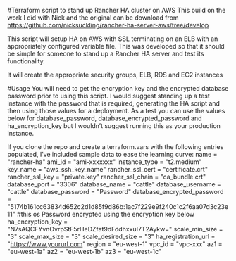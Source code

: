 #Terraform script to stand up Rancher HA cluster on AWS
This build on the work I did with Nick and the original can be download from https://github.com/nicksuckling/rancher-ha-server-aws/tree/develop

This script will setup HA on AWS with SSL terminating on an ELB with an appropriately configured variable file.
This was developed so that it should be simple for someone to stand up a Rancher HA server and test its functionality.

It will create the appropriate security groups, ELB, RDS and EC2 instances

#Usage
You will need to get the encryption key and the encrypted database password prior to using this script.
I would suggest standing up a test instance with the password that is required, generating the HA script and then using those values for a deployment.
As a test you can use the values below for database_password, database_encrypted_password and ha_encryption_key but I wouldn’t suggest running this as your production instance.

If you clone the repo and create a terraform.vars with the following entries populated, I’ve included sample data to ease the learning curve:
name = "rancher-ha"
ami_id = "ami-xxxxxxx"
instance_type = "t2.medium"
key_name = "aws_ssh_key_name"
rancher_ssl_cert = "certificate.crt"
rancher_ssl_key = "private.key"
rancher_ssl_chain = "ca_bundle.crt"
database_port = "3306"
database_name = "cattle"
database_username = "cattle"
database_password = "Password"
database_encrypted_password = "5174b161cc63834d652c2d1d85f9d86b:1ac7f229e9f240c1c2f6aa07d3c23e11" #this os Password encrypted using the encryption key below
ha_encryption_key = "N7sAQCFYvnOvrpStF5rHeDZfat9dFddhxxuI7T2Aykw="
scale_min_size = "3"
scale_max_size = "3"
scale_desired_size = "3"
ha_registration_url = "https://www.yoururl.com"
region = "eu-west-1"
vpc_id = "vpc-xxx"
az1 = "eu-west-1a"
az2 = "eu-west-1b"
az3 = "eu-west-1c"
